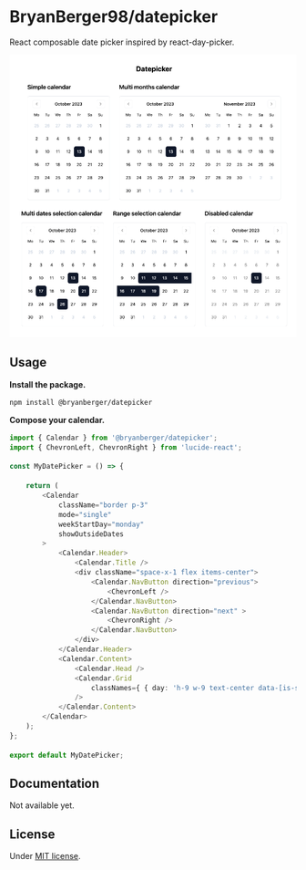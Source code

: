 # BryanBerger98/datepicker

React composable date picker inspired by react-day-picker.

![Datepickers preview](../../preview.png)

## Usage

**Install the package.**

```bash
npm install @bryanberger/datepicker
```

**Compose your calendar.**

```ts
import { Calendar } from '@bryanberger/datepicker';
import { ChevronLeft, ChevronRight } from 'lucide-react';

const MyDatePicker = () => {

	return (
		<Calendar
			className="border p-3"
			mode="single"
			weekStartDay="monday"
			showOutsideDates
		>
			<Calendar.Header>
				<Calendar.Title />
				<div className="space-x-1 flex items-center">
					<Calendar.NavButton direction="previous">
						<ChevronLeft />
					</Calendar.NavButton>
					<Calendar.NavButton direction="next" >
						<ChevronRight />
					</Calendar.NavButton>
				</div>
			</Calendar.Header>
			<Calendar.Content>
				<Calendar.Head />
				<Calendar.Grid
					classNames={ { day: 'h-9 w-9 text-center data-[is-selected=true]:bg-slate-900 data-[is-first=true]:rounded-l-md data-[is-last=true]:rounded-r-md' } }
				/>
			</Calendar.Content>
		</Calendar>
	);
};

export default MyDatePicker;
```

## Documentation

Not available yet.

## License

Under [MIT license](https://github.com/BryanBerger98/datepicker/blob/main/LICENSE.txt).
